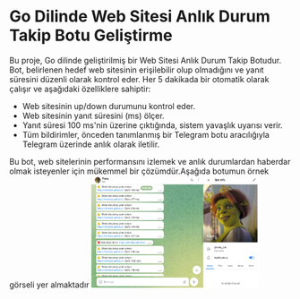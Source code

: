 <h1>Go Dilinde Web Sitesi Anlık Durum Takip Botu Geliştirme</h1>
<p>Bu proje, Go dilinde geliştirilmiş bir Web Sitesi Anlık Durum Takip Botudur. Bot, belirlenen hedef web sitesinin erişilebilir olup olmadığını ve yanıt süresini düzenli olarak kontrol eder. Her 5 dakikada bir otomatik olarak çalışır ve aşağıdaki özelliklere sahiptir: </p>

<ul>
  <li> Web sitesinin up/down durumunu kontrol eder. </li>
  <li> Web sitesinin yanıt süresini (ms) ölçer. </li>
  <li> Yanıt süresi 100 ms'nin üzerine çıktığında, sistem yavaşlık uyarısı verir. </li>
  <li> Tüm bildirimler, önceden tanımlanmış bir Telegram botu aracılığıyla Telegram üzerinde anlık olarak iletilir. </li>
</ul>

Bu bot, web sitelerinin performansını izlemek ve anlık durumlardan haberdar olmak isteyenler için mükemmel bir çözümdür.Aşağıda botumun örnek görseli yer almaktadır
<img src="ornekgorsel.png" width="300" height="200">
